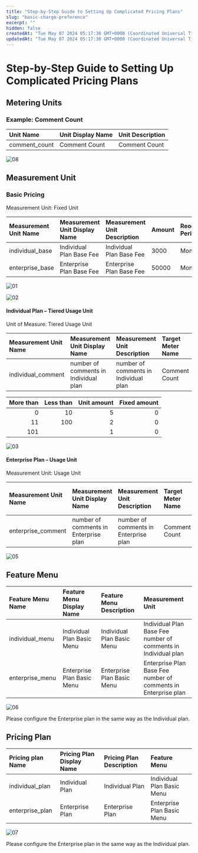 ```yaml
---
title: "Step-by-Step Guide to Setting Up Complicated Pricing Plans"
slug: "basic-charge-preference"
excerpt: ""
hidden: false
createdAt: "Tue May 07 2024 05:17:30 GMT+0000 (Coordinated Universal Time)"
updatedAt: "Tue May 07 2024 05:17:30 GMT+0000 (Coordinated Universal Time)"
---
```

# Step-by-Step Guide to Setting Up Complicated Pricing Plans

## Metering Units

### Example: Comment Count

| Unit Name    | Unit Display Name   | Unit Description |
|:-----------|:-------------|:-----------------|
| comment_count | Comment Count | Comment Count    |

![08](/img/usecase/about-rate-plans/basic-charge-preference-08.png)

## Measurement Unit

### Basic Pricing

Measurement Unit: Fixed Unit

| Measurement Unit Name | Measurement Unit Display Name | Measurement Unit Description | Amount | Reoccurance Period | Currency |
| :-------------------- | :---------------------------- | :--------------------------- | :----- | :----------------- | :------- |
| individual_base         | Individual Plan Base Fee        | Individual Plan Base Fee       | 3000   | Month              | JPY      |
| enterprise_base       | Enterprise Plan Base Fee      | Enterprise Plan Base Fee     | 50000  | Month              | JPY      |

![01](/img/usecase/about-rate-plans/basic-charge-preference-01.png)

![02](/img/usecase/about-rate-plans/basic-charge-preference-02.png)

#### Individual Plan – Tiered Usage Unit

Unit of Measure: Tiered Usage Unit

| Measurement Unit Name | Measurement Unit Display Name       | Measurement Unit Description        | Target Meter Name | Currency | Range           | Upper Limit |
| :-------------------- | :---------------------------------- | :---------------------------------- | :---------------- | :------- | :-------------- | ----------: |
| individual_comment      | number of comments in Individual plan | number of comments in Individual plan | Comment Count     | JPY      | see table below |           0 |

| More than | Less than | Unit amount | Fixed amount |
| --------: | --------: | ----------: | -----------: |
|         0 |        10 |           5 |            0 |
|        11 |       100 |           2 |            0 |
|       101 |           |           1 |            0 |

![03](/img/usecase/about-rate-plans/basic-charge-preference-03.png)

#### Enterprise Plan – Usage Unit

Measurement Unit: Usage Unit

| Measurement Unit  Name | Measurement Unit Display Name | Measurement Unit Description | Target Meter Name | Amount per Unit Usage | Limit | Currency |
| :--------------------- | :---------------------------- | :--------------------------- | :---------------- | :-------------------- | :---- | :------- |
| enterprise_comment     | number of comments in Enterprise plan      | number of comments in Enterprise plan     | Comment Count      | 0                     | 0     | JPY      |

![05](/img/usecase/about-rate-plans/basic-charge-preference-05.png)

## Feature Menu

| Feature Menu Name | Feature Menu Display Name  | Feature Menu Description   | Measurement Unit                                                               |
| :---------------- | :------------------------- | :------------------------- | :----------------------------------------------------------------------------- |
| individual_menu     | Individual Plan Basic Menu   | Individual Plan Basic Menu   | Individual Plan Base Fee<br/>number of comments in Individual plan       |
| enterprise_menu   | Enterprise Plan Basic Menu | Enterprise Plan Basic Menu | Enterprise Plan Base Fee<br/>number of comments in Enterprise plan |

![06](/img/usecase/about-rate-plans/basic-charge-preference-06.png)

Please configure the Enterprise plan in the same way as the Individual plan.

## Pricing Plan

| Pricing plan Name | Pricing Plan Display Name | Pricing Plan Description | Feature Menu               |
| :---------------- | :------------------------ | :----------------------- | :------------------------- |
| individual_plan     | Individual Plan             | Individual Plan            | Individual Plan Basic Menu   |
| enterprise_plan   | Enterprise Plan           | Enterprise Plan          | Enterprise Plan Basic Menu |

![07](/img/usecase/about-rate-plans/basic-charge-preference-07.png)

Please configure the Enterprise plan in the same way as the Individual plan.